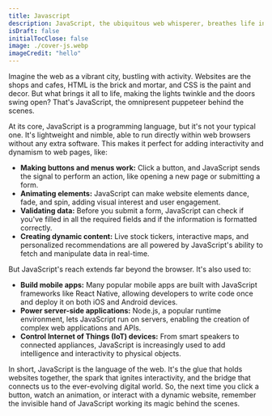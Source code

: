 ```yaml
---
title: Javascript
description: JavaScript, the ubiquitous web whisperer, breathes life into every click, swipe, and scroll.  ✨
isDraft: false
initialTocClose: false
image: ./cover-js.webp
imageCredit: "hello"
---
```


Imagine the web as a vibrant city, bustling with activity. Websites are the shops and cafes, HTML is the brick and mortar, and CSS is the paint and decor. But what brings it all to life, making the lights twinkle and the doors swing open? That's JavaScript, the omnipresent puppeteer behind the scenes.

At its core, JavaScript is a programming language, but it's not your typical one. It's lightweight and nimble, able to run directly within web browsers without any extra software. This makes it perfect for adding interactivity and dynamism to web pages, like:

- **Making buttons and menus work:** Click a button, and JavaScript sends the signal to perform an action, like opening a new page or submitting a form.
- **Animating elements:** JavaScript can make website elements dance, fade, and spin, adding visual interest and user engagement.
- **Validating data:** Before you submit a form, JavaScript can check if you've filled in all the required fields and if the information is formatted correctly.
- **Creating dynamic content:** Live stock tickers, interactive maps, and personalized recommendations are all powered by JavaScript's ability to fetch and manipulate data in real-time.

But JavaScript's reach extends far beyond the browser. It's also used to:

- **Build mobile apps:** Many popular mobile apps are built with JavaScript frameworks like React Native, allowing developers to write code once and deploy it on both iOS and Android devices.
- **Power server-side applications:** Node.js, a popular runtime environment, lets JavaScript run on servers, enabling the creation of complex web applications and APIs.
- **Control Internet of Things (IoT) devices:** From smart speakers to connected appliances, JavaScript is increasingly used to add intelligence and interactivity to physical objects.

In short, JavaScript is the language of the web. It's the glue that holds websites together, the spark that ignites interactivity, and the bridge that connects us to the ever-evolving digital world. So, the next time you click a button, watch an animation, or interact with a dynamic website, remember the invisible hand of JavaScript working its magic behind the scenes.
